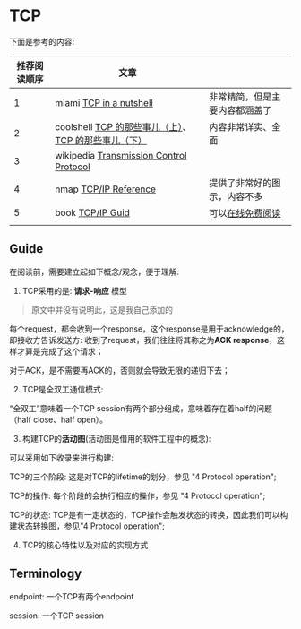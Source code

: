 # TCP

下面是参考的内容:

| 推荐阅读顺序 | 文章                                                         |                                                              |
| ------------ | ------------------------------------------------------------ | ------------------------------------------------------------ |
| 1            | miami [TCP in a nutshell](https://www.cs.miami.edu/home/burt/learning/Csc524.032/notes/tcp_nutshell.html) | 非常精简，但是主要内容都涵盖了                               |
| 2            | coolshell [TCP 的那些事儿（上）](https://coolshell.cn/articles/11564.html)、[TCP 的那些事儿（下）](https://coolshell.cn/articles/11609.html) | 内容非常详实、全面                                           |
| 3            | wikipedia [Transmission Control Protocol](https://en.wikipedia.org/wiki/Transmission_Control_Protocol) |                                                              |
| 4            | nmap [TCP/IP Reference](https://nmap.org/book/tcpip-ref.html) | 提供了非常好的图示，内容不多                                 |
| 5            | book [TCP/IP Guid](http://www.tcpipguide.com/index.htm)      | 可以[在线免费阅读](http://www.tcpipguide.com/free/index.htm) |
|              |                                                              |                                                              |



## Guide

在阅读前，需要建立起如下概念/观念，便于理解: 

1) TCP采用的是: **请求-响应** 模型

> 原文中并没有说明此，这是我自己添加的

每个request，都会收到一个response，这个response是用于acknowledge的，即接收方告诉发送方: 收到了request，我们往往将其称之为**ACK response**，这样才算是完成了这个请求；

对于ACK，是不需要再ACK的，否则就会导致无限的递归下去；

2) TCP是全双工通信模式:

“全双工”意味着一个TCP session有两个部分组成，意味着存在着half的问题（half close、half open）。

3) 构建TCP的**活动图**(活动图是借用的软件工程中的概念): 

可以采用如下收录来进行构建:

TCP的三个阶段: 这是对TCP的lifetime的划分，参见 "4 Protocol operation";

TCP的操作: 每个阶段的会执行相应的操作，参见 "4 Protocol operation";

TCP的状态: TCP是有一定状态的，TCP操作会触发状态的转换，因此我们可以构建状态转换图，参见"4 Protocol operation";

4) TCP的核心特性以及对应的实现方式

## Terminology

endpoint: 一个TCP有两个endpoint

session: 一个TCP session

